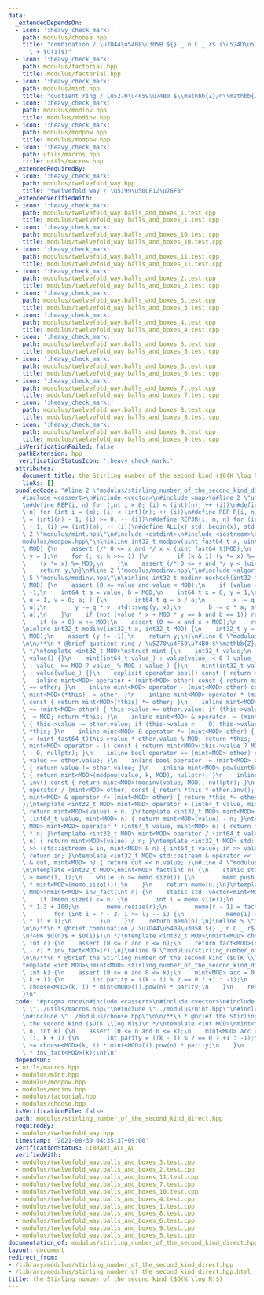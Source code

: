 ```yaml
---
data:
  _extendedDependsOn:
  - icon: ':heavy_check_mark:'
    path: modulus/choose.hpp
    title: "combination / \u7D44\u5408\u305B ${} _ n C _ r$ (\u524D\u51E6\u7406 $O(n)$\
      \ + $O(1)$)"
  - icon: ':heavy_check_mark:'
    path: modulus/factorial.hpp
    title: modulus/factorial.hpp
  - icon: ':heavy_check_mark:'
    path: modulus/mint.hpp
    title: "quotient ring / \u5270\u4F59\u74B0 $\\mathbb{Z}/n\\mathbb{Z}$"
  - icon: ':heavy_check_mark:'
    path: modulus/modinv.hpp
    title: modulus/modinv.hpp
  - icon: ':heavy_check_mark:'
    path: modulus/modpow.hpp
    title: modulus/modpow.hpp
  - icon: ':heavy_check_mark:'
    path: utils/macros.hpp
    title: utils/macros.hpp
  _extendedRequiredBy:
  - icon: ':heavy_check_mark:'
    path: modulus/twelvefold_way.hpp
    title: "twelvefold way / \u5199\u50CF12\u76F8"
  _extendedVerifiedWith:
  - icon: ':heavy_check_mark:'
    path: modulus/twelvefold_way.balls_and_boxes_1.test.cpp
    title: modulus/twelvefold_way.balls_and_boxes_1.test.cpp
  - icon: ':heavy_check_mark:'
    path: modulus/twelvefold_way.balls_and_boxes_10.test.cpp
    title: modulus/twelvefold_way.balls_and_boxes_10.test.cpp
  - icon: ':heavy_check_mark:'
    path: modulus/twelvefold_way.balls_and_boxes_11.test.cpp
    title: modulus/twelvefold_way.balls_and_boxes_11.test.cpp
  - icon: ':heavy_check_mark:'
    path: modulus/twelvefold_way.balls_and_boxes_2.test.cpp
    title: modulus/twelvefold_way.balls_and_boxes_2.test.cpp
  - icon: ':heavy_check_mark:'
    path: modulus/twelvefold_way.balls_and_boxes_3.test.cpp
    title: modulus/twelvefold_way.balls_and_boxes_3.test.cpp
  - icon: ':heavy_check_mark:'
    path: modulus/twelvefold_way.balls_and_boxes_4.test.cpp
    title: modulus/twelvefold_way.balls_and_boxes_4.test.cpp
  - icon: ':heavy_check_mark:'
    path: modulus/twelvefold_way.balls_and_boxes_5.test.cpp
    title: modulus/twelvefold_way.balls_and_boxes_5.test.cpp
  - icon: ':heavy_check_mark:'
    path: modulus/twelvefold_way.balls_and_boxes_6.test.cpp
    title: modulus/twelvefold_way.balls_and_boxes_6.test.cpp
  - icon: ':heavy_check_mark:'
    path: modulus/twelvefold_way.balls_and_boxes_7.test.cpp
    title: modulus/twelvefold_way.balls_and_boxes_7.test.cpp
  - icon: ':heavy_check_mark:'
    path: modulus/twelvefold_way.balls_and_boxes_8.test.cpp
    title: modulus/twelvefold_way.balls_and_boxes_8.test.cpp
  - icon: ':heavy_check_mark:'
    path: modulus/twelvefold_way.balls_and_boxes_9.test.cpp
    title: modulus/twelvefold_way.balls_and_boxes_9.test.cpp
  _isVerificationFailed: false
  _pathExtension: hpp
  _verificationStatusIcon: ':heavy_check_mark:'
  attributes:
    document_title: the Stirling number of the second kind ($O(K \log N)$)
    links: []
  bundledCode: "#line 2 \"modulus/stirling_number_of_the_second_kind_direct.hpp\"\n\
    #include <cassert>\n#include <vector>\n#include <map>\n#line 2 \"utils/macros.hpp\"\
    \n#define REP(i, n) for (int i = 0; (i) < (int)(n); ++ (i))\n#define REP3(i, m,\
    \ n) for (int i = (m); (i) < (int)(n); ++ (i))\n#define REP_R(i, n) for (int i\
    \ = (int)(n) - 1; (i) >= 0; -- (i))\n#define REP3R(i, m, n) for (int i = (int)(n)\
    \ - 1; (i) >= (int)(m); -- (i))\n#define ALL(x) std::begin(x), std::end(x)\n#line\
    \ 2 \"modulus/mint.hpp\"\n#include <cstdint>\n#include <iostream>\n#line 4 \"\
    modulus/modpow.hpp\"\n\ninline int32_t modpow(uint_fast64_t x, uint64_t k, int32_t\
    \ MOD) {\n    assert (/* 0 <= x and */ x < (uint_fast64_t)MOD);\n    uint_fast64_t\
    \ y = 1;\n    for (; k; k >>= 1) {\n        if (k & 1) (y *= x) %= MOD;\n    \
    \    (x *= x) %= MOD;\n    }\n    assert (/* 0 <= y and */ y < (uint_fast64_t)MOD);\n\
    \    return y;\n}\n#line 2 \"modulus/modinv.hpp\"\n#include <algorithm>\n#line\
    \ 5 \"modulus/modinv.hpp\"\n\ninline int32_t modinv_nocheck(int32_t value, int32_t\
    \ MOD) {\n    assert (0 <= value and value < MOD);\n    if (value == 0) return\
    \ -1;\n    int64_t a = value, b = MOD;\n    int64_t x = 0, y = 1;\n    for (int64_t\
    \ u = 1, v = 0; a; ) {\n        int64_t q = b / a;\n        x -= q * u; std::swap(x,\
    \ u);\n        y -= q * v; std::swap(y, v);\n        b -= q * a; std::swap(b,\
    \ a);\n    }\n    if (not (value * x + MOD * y == b and b == 1)) return -1;\n\
    \    if (x < 0) x += MOD;\n    assert (0 <= x and x < MOD);\n    return x;\n}\n\
    \ninline int32_t modinv(int32_t x, int32_t MOD) {\n    int32_t y = modinv_nocheck(x,\
    \ MOD);\n    assert (y != -1);\n    return y;\n}\n#line 6 \"modulus/mint.hpp\"\
    \n\n/**\n * @brief quotient ring / \u5270\u4F59\u74B0 $\\mathbb{Z}/n\\mathbb{Z}$\n\
    \ */\ntemplate <int32_t MOD>\nstruct mint {\n    int32_t value;\n    mint() :\
    \ value() {}\n    mint(int64_t value_) : value(value_ < 0 ? value_ % MOD + MOD\
    \ : value_ >= MOD ? value_ % MOD : value_) {}\n    mint(int32_t value_, std::nullptr_t)\
    \ : value(value_) {}\n    explicit operator bool() const { return value; }\n \
    \   inline mint<MOD> operator + (mint<MOD> other) const { return mint<MOD>(*this)\
    \ += other; }\n    inline mint<MOD> operator - (mint<MOD> other) const { return\
    \ mint<MOD>(*this) -= other; }\n    inline mint<MOD> operator * (mint<MOD> other)\
    \ const { return mint<MOD>(*this) *= other; }\n    inline mint<MOD> & operator\
    \ += (mint<MOD> other) { this->value += other.value; if (this->value >= MOD) this->value\
    \ -= MOD; return *this; }\n    inline mint<MOD> & operator -= (mint<MOD> other)\
    \ { this->value -= other.value; if (this->value <    0) this->value += MOD; return\
    \ *this; }\n    inline mint<MOD> & operator *= (mint<MOD> other) { this->value\
    \ = (uint_fast64_t)this->value * other.value % MOD; return *this; }\n    inline\
    \ mint<MOD> operator - () const { return mint<MOD>(this->value ? MOD - this->value\
    \ : 0, nullptr); }\n    inline bool operator == (mint<MOD> other) const { return\
    \ value == other.value; }\n    inline bool operator != (mint<MOD> other) const\
    \ { return value != other.value; }\n    inline mint<MOD> pow(uint64_t k) const\
    \ { return mint<MOD>(modpow(value, k, MOD), nullptr); }\n    inline mint<MOD>\
    \ inv() const { return mint<MOD>(modinv(value, MOD), nullptr); }\n    inline mint<MOD>\
    \ operator / (mint<MOD> other) const { return *this * other.inv(); }\n    inline\
    \ mint<MOD> & operator /= (mint<MOD> other) { return *this *= other.inv(); }\n\
    };\ntemplate <int32_t MOD> mint<MOD> operator + (int64_t value, mint<MOD> n) {\
    \ return mint<MOD>(value) + n; }\ntemplate <int32_t MOD> mint<MOD> operator -\
    \ (int64_t value, mint<MOD> n) { return mint<MOD>(value) - n; }\ntemplate <int32_t\
    \ MOD> mint<MOD> operator * (int64_t value, mint<MOD> n) { return mint<MOD>(value)\
    \ * n; }\ntemplate <int32_t MOD> mint<MOD> operator / (int64_t value, mint<MOD>\
    \ n) { return mint<MOD>(value) / n; }\ntemplate <int32_t MOD> std::istream & operator\
    \ >> (std::istream & in, mint<MOD> & n) { int64_t value; in >> value; n = value;\
    \ return in; }\ntemplate <int32_t MOD> std::ostream & operator << (std::ostream\
    \ & out, mint<MOD> n) { return out << n.value; }\n#line 4 \"modulus/factorial.hpp\"\
    \n\ntemplate <int32_t MOD>\nmint<MOD> fact(int n) {\n    static std::vector<mint<MOD>\
    \ > memo(1, 1);\n    while (n >= memo.size()) {\n        memo.push_back(memo.back()\
    \ * mint<MOD>(memo.size()));\n    }\n    return memo[n];\n}\ntemplate <int32_t\
    \ MOD>\nmint<MOD> inv_fact(int n) {\n    static std::vector<mint<MOD> > memo;\n\
    \    if (memo.size() <= n) {\n        int l = memo.size();\n        int r = n\
    \ * 1.3 + 100;\n        memo.resize(r);\n        memo[r - 1] = fact<MOD>(r - 1).inv();\n\
    \        for (int i = r - 2; i >= l; -- i) {\n            memo[i] = memo[i + 1]\
    \ * (i + 1);\n        }\n    }\n    return memo[n];\n}\n#line 5 \"modulus/choose.hpp\"\
    \n\n/**\n * @brief combination / \u7D44\u5408\u305B ${} _ n C _ r$ (\u524D\u51E6\
    \u7406 $O(n)$ + $O(1)$)\n */\ntemplate <int32_t MOD>\nmint<MOD> choose(int n,\
    \ int r) {\n    assert (0 <= r and r <= n);\n    return fact<MOD>(n) * inv_fact<MOD>(n\
    \ - r) * inv_fact<MOD>(r);\n}\n#line 9 \"modulus/stirling_number_of_the_second_kind_direct.hpp\"\
    \n\n/**\n * @brief the Stirling number of the second kind ($O(K \\log N)$)\n */\n\
    template <int MOD>\nmint<MOD> stirling_number_of_the_second_kind_direct(int n,\
    \ int k) {\n    assert (0 <= n and 0 <= k);\n    mint<MOD> acc = 0;\n    REP (i,\
    \ k + 1) {\n        int parity = ((k - i) % 2 == 0 ? +1 : -1);\n        acc +=\
    \ choose<MOD>(k, i) * mint<MOD>(i).pow(n) * parity;\n    }\n    return acc * inv_fact<MOD>(k);\n\
    }\n"
  code: "#pragma once\n#include <cassert>\n#include <vector>\n#include <map>\n#include\
    \ \"../utils/macros.hpp\"\n#include \"../modulus/mint.hpp\"\n#include \"../modulus/factorial.hpp\"\
    \n#include \"../modulus/choose.hpp\"\n\n/**\n * @brief the Stirling number of\
    \ the second kind ($O(K \\log N)$)\n */\ntemplate <int MOD>\nmint<MOD> stirling_number_of_the_second_kind_direct(int\
    \ n, int k) {\n    assert (0 <= n and 0 <= k);\n    mint<MOD> acc = 0;\n    REP\
    \ (i, k + 1) {\n        int parity = ((k - i) % 2 == 0 ? +1 : -1);\n        acc\
    \ += choose<MOD>(k, i) * mint<MOD>(i).pow(n) * parity;\n    }\n    return acc\
    \ * inv_fact<MOD>(k);\n}\n"
  dependsOn:
  - utils/macros.hpp
  - modulus/mint.hpp
  - modulus/modpow.hpp
  - modulus/modinv.hpp
  - modulus/factorial.hpp
  - modulus/choose.hpp
  isVerificationFile: false
  path: modulus/stirling_number_of_the_second_kind_direct.hpp
  requiredBy:
  - modulus/twelvefold_way.hpp
  timestamp: '2021-08-30 04:35:37+09:00'
  verificationStatus: LIBRARY_ALL_AC
  verifiedWith:
  - modulus/twelvefold_way.balls_and_boxes_3.test.cpp
  - modulus/twelvefold_way.balls_and_boxes_2.test.cpp
  - modulus/twelvefold_way.balls_and_boxes_11.test.cpp
  - modulus/twelvefold_way.balls_and_boxes_7.test.cpp
  - modulus/twelvefold_way.balls_and_boxes_10.test.cpp
  - modulus/twelvefold_way.balls_and_boxes_4.test.cpp
  - modulus/twelvefold_way.balls_and_boxes_1.test.cpp
  - modulus/twelvefold_way.balls_and_boxes_8.test.cpp
  - modulus/twelvefold_way.balls_and_boxes_6.test.cpp
  - modulus/twelvefold_way.balls_and_boxes_9.test.cpp
  - modulus/twelvefold_way.balls_and_boxes_5.test.cpp
documentation_of: modulus/stirling_number_of_the_second_kind_direct.hpp
layout: document
redirect_from:
- /library/modulus/stirling_number_of_the_second_kind_direct.hpp
- /library/modulus/stirling_number_of_the_second_kind_direct.hpp.html
title: the Stirling number of the second kind ($O(K \log N)$)
---
```

